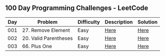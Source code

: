 ## 100 Day Programming Challenges - LeetCode



| Day | Problem               | Difficulty | Description                                                                        | Solution                                                                                                               |
|-----|-----------------------|------------|------------------------------------------------------------------------------------|------------------------------------------------------------------------------------------------------------------------|
| 001 | 27. Remove Element    | Easy       | [Here](https://github.com/CleuJunior/100-Days-LeetCode/tree/main/RemoveElement)    | [Here](https://github.com/CleuJunior/100-Days-LeetCode/blob/main/RemoveElement/src/main/java/RemoveElements.java)      |
| 002 | 20. Valid Parentheses | Easy       | [Here](https://github.com/CleuJunior/100-Days-LeetCode/tree/main/ValidParentheses) | [Here](https://github.com/CleuJunior/100-Days-LeetCode/blob/main/ValidParentheses/src/main/java/ValidParentheses.java) |
| 003 | 66. Plus One          | Easy       | [Here](https://github.com/CleuJunior/100-Days-LeetCode/tree/main/PlusOne)          | [Here](https://github.com/CleuJunior/100-Days-LeetCode/blob/main/PlusOne/src/main/java/PlusOne.java)                   |

